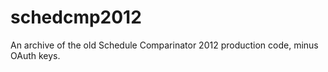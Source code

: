 schedcmp2012
============

An archive of the old Schedule Comparinator 2012 production code, minus OAuth keys.
